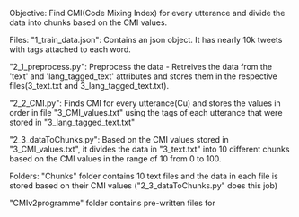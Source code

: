 Objective: Find CMI(Code Mixing Index) for every utterance and divide the data into chunks based on the CMI values.

Files:
"1_train_data.json": Contains an json object. It has nearly 10k tweets with tags attached to each word.

"2_1_preprocess.py": Preprocess the data - Retreives the data from the 'text' and 'lang_tagged_text' attributes and stores them in the respective files(3_text.txt and 3_lang_tagged_text.txt).

"2_2_CMI.py": Finds CMI for every utterance(Cu) and stores the values in order in file "3_CMI_values.txt" using the tags of each utterance that were stored in "3_lang_tagged_text.txt"

"2_3_dataToChunks.py": Based on the CMI values stored in "3_CMI_values.txt", it divides the data in "3_text.txt" into 10 different chunks based on the CMI values in the range of 10 from 0 to 100.

Folders:
"Chunks" folder contains 10 text files and the data in each file is stored based on their CMI values ("2_3_dataToChunks.py" does this job)

"CMIv2programme" folder contains pre-written files for 
